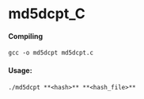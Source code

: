 # md5dcpt_C

#### Compiling

`gcc -o md5dcpt md5dcpt.c`

#### Usage:

`./md5dcpt **<hash>** **<hash_file>**`
